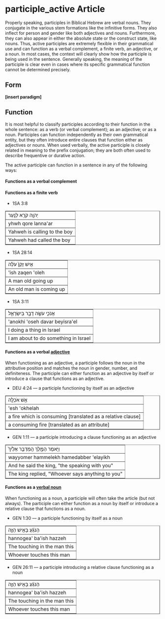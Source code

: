 # participle_active Article
Properly speaking, participles in Biblical Hebrew are verbal nouns. They conjugate in the various stem formations like the infinitive forms.  They also inflect for person and gender like both adjectives and nouns.  Furthermore, they can also appear in either the absolute state or the construct state, like nouns.  Thus, active participles are extremely flexible in their grammatical use and can function as a verbal complement, a finite verb, an adjective, or a noun.  In most cases, the context will clearly show how the participle is being used in the sentence.  Generally speaking, the meaning of the participle is clear even in cases where its specific grammatical function cannot be determined precisely.   

## Form

**[insert paradigm]**

## Function
It is most helpful to classify participles according to their function in the whole sentence: as a verb (or verbal complement); as an adjective; or as a noun.  Participles can function independently as their own grammatical entity, but they often introduce entire clauses that function either as adjectives or nouns.  When used verbally, the active participle is closely related in meaning to the prefix conjugation; they are both often used to describe frequentive or durative action.

The active participle can function in a sentence in any of the following ways:

#### Functions as a verbal complement



#### Functions as a finite verb

* 1SA 3:8
<table border="1" class="docutils">
<colgroup>
<col width="100%" />
</colgroup>
<tbody valign="top">
<tr class="row-odd"><td>יְהוָ֖ה קֹרֵ֥א לַנָּֽעַר</td>
</tr>
<tr class="row-even"><td>yhwh qore lanna'ar</td>
</tr>
<tr class="row-odd"><td>Yahweh is calling to the boy</td>
</tr>
<tr class="row-even"><td>Yahweh had called the boy</td>
</tr>
</tbody>
</table>

* 1SA 28:14
<table border="1" class="docutils">
<colgroup>
<col width="100%" />
</colgroup>
<tbody valign="top">
<tr class="row-odd"><td>אִ֤ישׁ זָקֵן֙ עֹלֶ֔ה</td>
</tr>
<tr class="row-even"><td>'ish zaqen 'oleh</td>
</tr>
<tr class="row-odd"><td>A man old going up</td>
</tr>
<tr class="row-even"><td>An old man is coming up</td>
</tr>
</tbody>
</table>

* 1SA 3:11
<table border="1" class="docutils">
<colgroup>
<col width="100%" />
</colgroup>
<tbody valign="top">
<tr class="row-odd"><td>אָנֹכִ֛י עֹשֶׂ֥ה דָבָ֖ר בְּיִשְׂרָאֵ֑ל</td>
</tr>
<tr class="row-even"><td>'anokhi 'oseh davar beyisra'el</td>
</tr>
<tr class="row-odd"><td>I doing a thing in Israel</td>
</tr>
<tr class="row-even"><td>I am about to do something in Israel</td>
</tr>
</tbody>
</table>

#### Functions as a verbal [adjective](https://git.door43.org/Door43/en-uhg/src/master/content/adjective/02.md)
When functioning as an adjective, a participle follows the noun in the attributive position and matches the noun in gender, number, and definiteness.  The participle can either function as an adjective by itself or introduce a clause that functions as an adjective.

* DEU 4:24 –– a participle functioning by itself as an adjective
<table border="1" class="docutils">
<colgroup>
<col width="100%" />
</colgroup>
<tbody valign="top">
<tr class="row-odd"><td>אֵ֥שׁ אֹכְלָ֖ה</td>
</tr>
<tr class="row-even"><td>'esh 'okhelah</td>
</tr>
<tr class="row-odd"><td>a fire which is consuming [translated as a relative clause]</td>
</tr>
<tr class="row-even"><td>a consuming fire [translated as an attribute]</td>
</tr>
</tbody>
</table>

* GEN 1:11 –– a participle introducing a clause functioning as an adjective
<table border="1" class="docutils">
<colgroup>
<col width="100%" />
</colgroup>
<tbody valign="top">
<tr class="row-odd"><td>וַיֹּ֖אמֶר הַמֶּ֑לֶךְ הַֽמְדַבֵּ֤ר אֵלַ֙יִךְ֙</td>
</tr>
<tr class="row-even"><td>wayyomer hammelekh hamedabber 'elayikh</td>
</tr>
<tr class="row-odd"><td>And he said the king, "the speaking with you"</td>
</tr>
<tr class="row-even"><td>The king replied, "Whoever says anything to you"</td>
</tr>
</tbody>
</table>

#### Functions as a [verbal noun](https://git.door43.org/Door43/en-uhg/src/master/content/verb/02.md#verbal-nouns) 
When functioning as a noun, a participle will often take the article (but not always).  The participle can either function as a noun by itself or introduce a relative clause that functions as a noun.

* GEN 1:30 –– a participle functioning by itself as a noun
<table border="1" class="docutils">
<colgroup>
<col width="100%" />
</colgroup>
<tbody valign="top">
<tr class="row-odd"><td>הַנֹּגֵ֜עַ בָּאִ֥ישׁ הַזֶּ֛ה</td>
</tr>
<tr class="row-even"><td>hannogea' ba'ish hazzeh</td>
</tr>
<tr class="row-odd"><td>The touching in the man this</td>
</tr>
<tr class="row-even"><td>Whoever touches this man</td>
</tr>
</tbody>
</table> 

* GEN 26:11 –– a participle introducing a relative clause functioning as a noun
<table border="1" class="docutils">
<colgroup>
<col width="100%" />
</colgroup>
<tbody valign="top">
<tr class="row-odd"><td>הַנֹּגֵ֜עַ בָּאִ֥ישׁ הַזֶּ֛ה</td>
</tr>
<tr class="row-even"><td>hannogea' ba'ish hazzeh</td>
</tr>
<tr class="row-odd"><td>The touching in the man this</td>
</tr>
<tr class="row-even"><td>Whoever touches this man</td>
</tr>
</tbody>
</table>